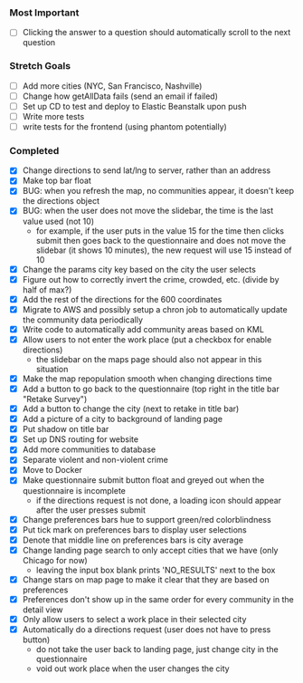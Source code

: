 ### Most Important
- [ ] Clicking the answer to a question should automatically scroll to the next question

### Stretch Goals
- [ ] Add more cities (NYC, San Francisco, Nashville)
- [ ] Change how getAllData fails (send an email if failed)
- [ ] Set up CD to test and deploy to Elastic Beanstalk upon push
- [ ] Write more tests
- [ ] write tests for the frontend (using phantom potentially)

### Completed
- [x] Change directions to send lat/lng to server, rather than an address
- [x] Make top bar float
- [x] BUG: when you refresh the map, no communities appear, it doesn't keep the directions object
- [x] BUG: when the user does not move the slidebar, the time is the last value used (not 10)
  - for example, if the user puts in the value 15 for the time then clicks submit then goes back to the questionnaire
  and does not move the slidebar (it shows 10 minutes), the new request will use 15 instead of 10
- [x] Change the params city key based on the city the user selects
- [x] Figure out how to correctly invert the crime, crowded, etc. (divide by half of max?)
- [x] Add the rest of the directions for the 600 coordinates
- [x] Migrate to AWS and possibly setup a chron job to automatically update the community data periodically
- [x] Write code to automatically add community areas based on KML
- [x] Allow users to not enter the work place (put a checkbox for enable directions)
  - the slidebar on the maps page should also not appear in this situation
- [x] Make the map repopulation smooth when changing directions time
- [x] Add a button to go back to the questionnaire (top right in the title bar "Retake Survey")
- [x] Add a button to change the city (next to retake in title bar)
- [x] Add a picture of a city to background of landing page
- [x] Put shadow on title bar
- [x] Set up DNS routing for website
- [x] Add more communities to database
- [x] Separate violent and non-violent crime
- [x] Move to Docker
- [x] Make questionnaire submit button float and greyed out when the questionnaire is incomplete
  - if the directions request is not done, a loading icon should appear after the user presses submit
- [x] Change preferences bars hue to support green/red colorblindness
- [x] Put tick mark on preferences bars to display user selections
- [x] Denote that middle line on preferences bars is city average
- [x] Change landing page search to only accept cities that we have (only Chicago for now)
  - leaving the input box blank prints 'NO_RESULTS' next to the box
- [x] Change stars on map page to make it clear that they are based on preferences
- [x] Preferences don't show up in the same order for every community in the detail view
- [x] Only allow users to select a work place in their selected city
- [x] Automatically do a directions request (user does not have to press button)
  - do not take the user back to landing page, just change city in the questionnaire
  - void out work place when the user changes the city